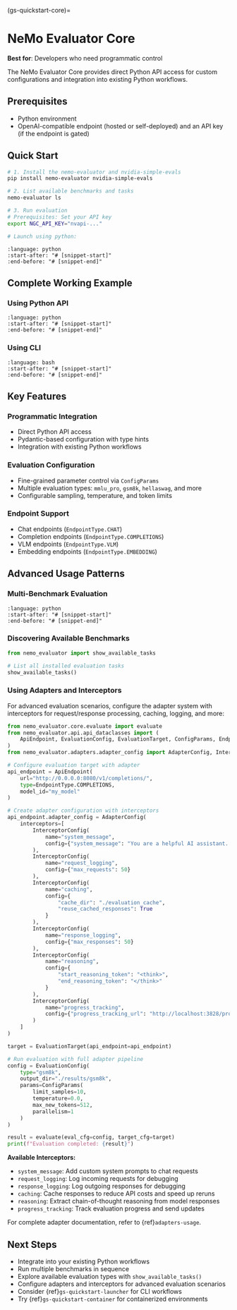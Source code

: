 (gs-quickstart-core)=
# NeMo Evaluator Core

**Best for**: Developers who need programmatic control

The NeMo Evaluator Core provides direct Python API access for custom configurations and integration into existing Python workflows.

## Prerequisites

- Python environment
- OpenAI-compatible endpoint (hosted or self-deployed) and an API key (if the endpoint is gated)

## Quick Start

```bash
# 1. Install the nemo-evaluator and nvidia-simple-evals
pip install nemo-evaluator nvidia-simple-evals

# 2. List available benchmarks and tasks
nemo-evaluator ls

# 3. Run evaluation
# Prerequisites: Set your API key
export NGC_API_KEY="nvapi-..."

# Launch using python:
```

```{literalinclude} ../_snippets/core_basic.py
:language: python
:start-after: "# [snippet-start]"
:end-before: "# [snippet-end]"
```

## Complete Working Example

### Using Python API

```{literalinclude} ../_snippets/core_full_example.py
:language: python
:start-after: "# [snippet-start]"
:end-before: "# [snippet-end]"
```

### Using CLI

```{literalinclude} ../_snippets/core_full_cli.sh
:language: bash
:start-after: "# [snippet-start]"
:end-before: "# [snippet-end]"
```

## Key Features

### Programmatic Integration

- Direct Python API access
- Pydantic-based configuration with type hints
- Integration with existing Python workflows

### Evaluation Configuration

- Fine-grained parameter control via `ConfigParams`
- Multiple evaluation types: `mmlu_pro`, `gsm8k`, `hellaswag`, and more
- Configurable sampling, temperature, and token limits

### Endpoint Support

- Chat endpoints (`EndpointType.CHAT`)
- Completion endpoints (`EndpointType.COMPLETIONS`)
- VLM endpoints (`EndpointType.VLM`)
- Embedding endpoints (`EndpointType.EMBEDDING`)

## Advanced Usage Patterns

### Multi-Benchmark Evaluation

```{literalinclude} ../_snippets/core_multi_benchmark.py
:language: python
:start-after: "# [snippet-start]"
:end-before: "# [snippet-end]"
```

### Discovering Available Benchmarks

```python
from nemo_evaluator import show_available_tasks

# List all installed evaluation tasks
show_available_tasks()
```

### Using Adapters and Interceptors

For advanced evaluation scenarios, configure the adapter system with interceptors for request/response processing, caching, logging, and more:

```python
from nemo_evaluator.core.evaluate import evaluate
from nemo_evaluator.api.api_dataclasses import (
    ApiEndpoint, EvaluationConfig, EvaluationTarget, ConfigParams, EndpointType
)
from nemo_evaluator.adapters.adapter_config import AdapterConfig, InterceptorConfig

# Configure evaluation target with adapter
api_endpoint = ApiEndpoint(
    url="http://0.0.0.0:8080/v1/completions/",
    type=EndpointType.COMPLETIONS,
    model_id="my_model"
)

# Create adapter configuration with interceptors
api_endpoint.adapter_config = AdapterConfig(
    interceptors=[
        InterceptorConfig(
            name="system_message",
            config={"system_message": "You are a helpful AI assistant. Think step by step."}
        ),
        InterceptorConfig(
            name="request_logging",
            config={"max_requests": 50}
        ),
        InterceptorConfig(
            name="caching",
            config={
                "cache_dir": "./evaluation_cache",
                "reuse_cached_responses": True
            }
        ),
        InterceptorConfig(
            name="response_logging",
            config={"max_responses": 50}
        ),
        InterceptorConfig(
            name="reasoning",
            config={
                "start_reasoning_token": "<think>",
                "end_reasoning_token": "</think>"
            }
        ),
        InterceptorConfig(
            name="progress_tracking",
            config={"progress_tracking_url": "http://localhost:3828/progress"}
        )
    ]
)

target = EvaluationTarget(api_endpoint=api_endpoint)

# Run evaluation with full adapter pipeline
config = EvaluationConfig(
    type="gsm8k",
    output_dir="./results/gsm8k",
    params=ConfigParams(
        limit_samples=10,
        temperature=0.0,
        max_new_tokens=512,
        parallelism=1
    )
)

result = evaluate(eval_cfg=config, target_cfg=target)
print(f"Evaluation completed: {result}")
```

**Available Interceptors:**

- `system_message`: Add custom system prompts to chat requests
- `request_logging`: Log incoming requests for debugging
- `response_logging`: Log outgoing responses for debugging
- `caching`: Cache responses to reduce API costs and speed up reruns
- `reasoning`: Extract chain-of-thought reasoning from model responses
- `progress_tracking`: Track evaluation progress and send updates

For complete adapter documentation, refer to {ref}`adapters-usage`.

## Next Steps

- Integrate into your existing Python workflows
- Run multiple benchmarks in sequence
- Explore available evaluation types with `show_available_tasks()`
- Configure adapters and interceptors for advanced evaluation scenarios
- Consider {ref}`gs-quickstart-launcher` for CLI workflows
- Try {ref}`gs-quickstart-container` for containerized environments
